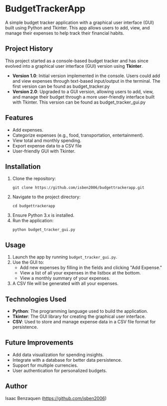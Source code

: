 # BudgetTrackerApp
A simple budget tracker application with a graphical user interface (GUI) built using Python and Tkinter. This app allows users to add, view, and manage their expenses to help track their financial habits.
## Project History
This project started as a console-based budget tracker and has since evolved into a graphical user interface (GUI) version using **Tkinter**. 
- **Version 1.0**: Initial version implemented in the console. Users could add and view expenses through text-based input/output in the terminal. The first version can be found as budget_tracker.py
- **Version 2.0**: Upgraded to a GUI version, allowing users to add, view, and manage their budget through a more user-friendly interface built with Tkinter. This version can be found as budget_tracker_gui.py

## Features
- Add expenses.
- Categorize expenses (e.g., food, transportation, entertainment).
- View total and monthly spending.
- Export expense data to a CSV file
- User-friendly GUI with Tkinter.
## Installation
1. Clone the repository:
   ```
   git clone https://github.com/isben2006/budgettrackerapp.git
   ```
3. Navigate to the project directory:
   ```
   cd budgettrackerapp
   ```
4. Ensure Python 3.x is installed.
5. Run the application:
   ```
   python budget_tracker_gui.py
   ```
## Usage
1. Launch the app by running `budget_tracker_gui.py`.
2. Use the GUI to:
   - Add new expenses by filling in the fields and clicking "Add Expense."
   - View a list of all your expenses in the listbox at the bottom.
   - View a monthly summary of your expenses.
3. A CSV file will be generated with all your expenses.
## Technologies Used
- **Python**: The programming language used to build the application.
- **Tkinter**: The GUI library for creating the graphical user interface.
- **CSV**: Used to store and manage expense data in a CSV file format for persistence.
## Future Improvements
- Add data visualization for spending insights.
- Integrate with a database for better data persistence.
- Support for multiple currencies.
- User authentication for personalized budgets.
## Author
Isaac Benzaquen (https://github.com/isben2006)



